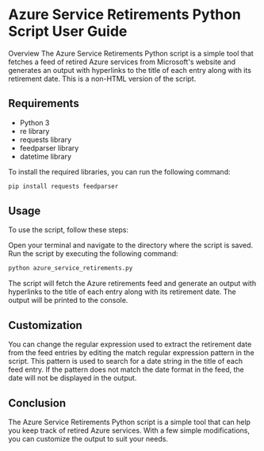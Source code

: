 # Azure Service Retirements Python Script User Guide
Overview
The Azure Service Retirements Python script is a simple tool that fetches a feed of retired Azure services from Microsoft's website and generates an output with hyperlinks to the title of each entry along with its retirement date. This is a non-HTML version of the script.

## Requirements
* Python 3
* re library
* requests library
* feedparser library
* datetime library

To install the required libraries, you can run the following command:

```python
pip install requests feedparser
```

## Usage
To use the script, follow these steps:

Open your terminal and navigate to the directory where the script is saved.
Run the script by executing the following command:

``` python
python azure_service_retirements.py
```
The script will fetch the Azure retirements feed and generate an output with hyperlinks to the title of each entry along with its retirement date. The output will be printed to the console.

## Customization
You can change the regular expression used to extract the retirement date from the feed entries by editing the match regular expression pattern in the script. This pattern is used to search for a date string in the title of each feed entry. If the pattern does not match the date format in the feed, the date will not be displayed in the output.

## Conclusion
The Azure Service Retirements Python script is a simple tool that can help you keep track of retired Azure services. With a few simple modifications, you can customize the output to suit your needs.

